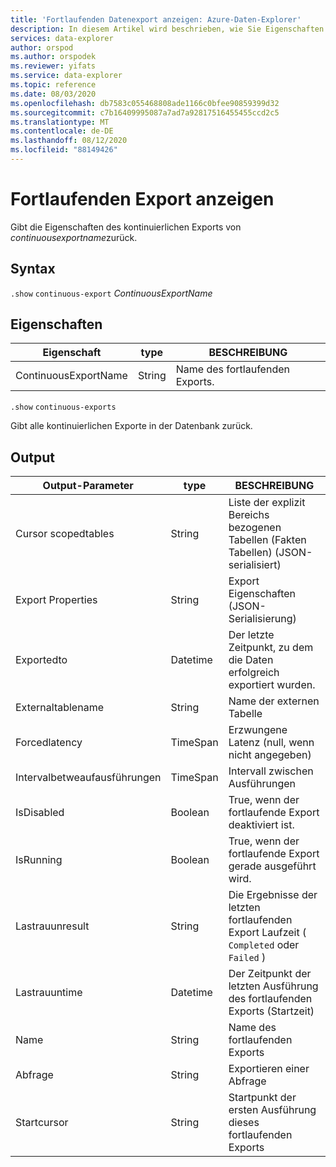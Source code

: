 ```yaml
---
title: 'Fortlaufenden Datenexport anzeigen: Azure-Daten-Explorer'
description: In diesem Artikel wird beschrieben, wie Sie Eigenschaften für den kontinuierlichen Datenexport in Azure Daten-Explorer anzeigen.
services: data-explorer
author: orspod
ms.author: orspodek
ms.reviewer: yifats
ms.service: data-explorer
ms.topic: reference
ms.date: 08/03/2020
ms.openlocfilehash: db7583c055468808ade1166c0bfee90859399d32
ms.sourcegitcommit: c7b16409995087a7ad7a92817516455455ccd2c5
ms.translationtype: MT
ms.contentlocale: de-DE
ms.lasthandoff: 08/12/2020
ms.locfileid: "88149426"
---
```

# <a name="show-continuous-export"></a>Fortlaufenden Export anzeigen

Gibt die Eigenschaften des kontinuierlichen Exports von *continuousexportname*zurück. 

## <a name="syntax"></a>Syntax

`.show` `continuous-export` *ContinuousExportName*

## <a name="properties"></a>Eigenschaften

| Eigenschaft             | type   | BESCHREIBUNG                |
|----------------------|--------|----------------------------|
| ContinuousExportName | String | Name des fortlaufenden Exports. |

`.show` `continuous-exports`

Gibt alle kontinuierlichen Exporte in der Datenbank zurück. 

## <a name="output"></a>Output

| Output-Parameter    | type     | BESCHREIBUNG                                                             |
|---------------------|----------|-------------------------------------------------------------------------|
| Cursor scopedtables  | String   | Liste der explizit Bereichs bezogenen Tabellen (Fakten Tabellen) (JSON-serialisiert)               |
| Export Properties    | String   | Export Eigenschaften (JSON-Serialisierung)                                     |
| Exportedto          | Datetime | Der letzte Zeitpunkt, zu dem die Daten erfolgreich exportiert wurden.       |
| Externaltablename   | String   | Name der externen Tabelle                                              |
| Forcedlatency       | TimeSpan | Erzwungene Latenz (null, wenn nicht angegeben)                                   |
| Intervalbetweaufausführungen | TimeSpan | Intervall zwischen Ausführungen                                                   |
| IsDisabled          | Boolean  | True, wenn der fortlaufende Export deaktiviert ist.                               |
| IsRunning           | Boolean  | True, wenn der fortlaufende Export gerade ausgeführt wird.                      |
| Lastrauunresult       | String   | Die Ergebnisse der letzten fortlaufenden Export Laufzeit ( `Completed` oder `Failed` ) |
| Lastrauuntime         | Datetime | Der Zeitpunkt der letzten Ausführung des fortlaufenden Exports (Startzeit)           |
| Name                | String   | Name des fortlaufenden Exports                                           |
| Abfrage               | String   | Exportieren einer Abfrage                                                            |
| Startcursor         | String   | Startpunkt der ersten Ausführung dieses fortlaufenden Exports         |

